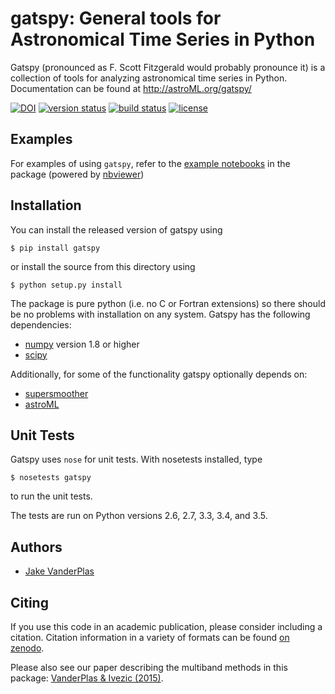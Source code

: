 # gatspy: General tools for Astronomical Time Series in Python

Gatspy (pronounced as F. Scott Fitzgerald would probably pronounce it)
is a collection of tools for analyzing astronomical time series in Python.
Documentation can be found at http://astroML.org/gatspy/

[![DOI](https://zenodo.org/badge/doi/10.5281/zenodo.14833.svg)](http://dx.doi.org/10.5281/zenodo.14833)
[![version status](http://img.shields.io/pypi/v/gatspy.svg?style=flat)](https://pypi.python.org/pypi/gatspy)
[![build status](http://img.shields.io/travis/astroML/gatspy/master.svg?style=flat)](https://travis-ci.org/astroML/gatspy)
[![license](http://img.shields.io/badge/license-BSD-blue.svg?style=flat)](https://github.com/astroml/gatspy/blob/master/LICENSE)


## Examples
For examples of using ``gatspy``, refer to the [example notebooks](http://nbviewer.ipython.org/github/astroML/gatspy/blob/master/examples/Index.ipynb) in the package (powered by [nbviewer]())

## Installation
You can install the released version of gatspy using

    $ pip install gatspy

or install the source from this directory using

    $ python setup.py install

The package is pure python (i.e. no C or Fortran extensions) so there should be no problems with installation on any system.
Gatspy has the following dependencies:

- [numpy](http://numpy.org) version 1.8 or higher
- [scipy](http://scipy.org)

Additionally, for some of the functionality gatspy optionally depends on:

- [supersmoother](http://github.com/jakevdp/supersmoother)
- [astroML](http://astroML.org)


## Unit Tests
Gatspy uses ``nose`` for unit tests. With nosetests installed, type

    $ nosetests gatspy

to run the unit tests.

The tests are run on Python versions 2.6, 2.7, 3.3, 3.4, and 3.5.

## Authors
- [Jake VanderPlas](http://www.vanderplas.com)

## Citing
If you use this code in an academic publication, please consider including a citation. Citation information in a variety of formats can be found [on zenodo](http://dx.doi.org/10.5281/zenodo.14833).

Please also see our paper describing the multiband methods in this package: [VanderPlas & Ivezic (2015)](http://adsabs.harvard.edu/abs/2015ApJ...812...18V).
